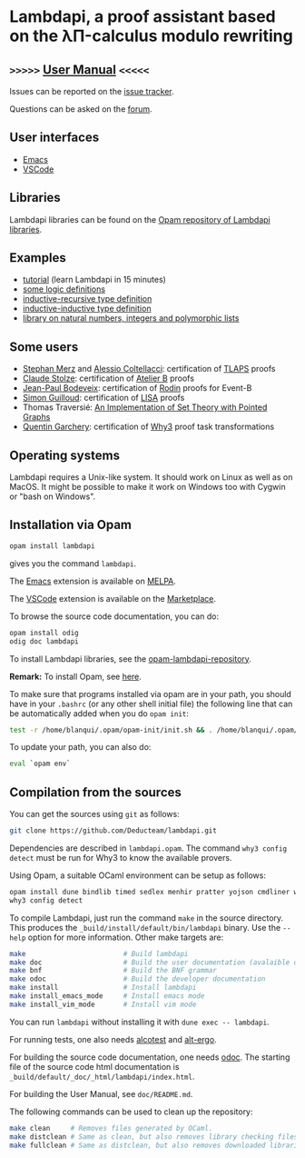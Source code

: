 Lambdapi, a proof assistant based on the λΠ-calculus modulo rewriting <!--[![Gitter][gitter-badge]][gitter-link] [![Matrix][matrix-badge]][matrix-link]-->
=====================================================================

``>>>>>`` [User Manual](https://lambdapi.readthedocs.io) ``<<<<<``
------------------------------------------------------------------

Issues can be reported on the
[issue tracker](https://github.com/Deducteam/lambdapi/issues).

Questions can be asked on the
[forum](https://github.com/Deducteam/lambdapi/discussions).

User interfaces
---------------

- [Emacs](https://lambdapi.readthedocs.io/en/latest/emacs.html)
- [VSCode](https://lambdapi.readthedocs.io/en/latest/vscode.html)

Libraries
---------

Lambdapi libraries can be found on the [Opam repository of Lambdapi libraries](https://github.com/Deducteam/opam-lambdapi-repository).

Examples
--------

- [tutorial](https://raw.githubusercontent.com/Deducteam/lambdapi/master/tests/OK/tutorial.lp) (learn Lambdapi in 15 minutes)
- [some logic definitions](https://github.com/Deducteam/lambdapi-logics)
- [inductive-recursive type definition](https://github.com/Deducteam/lambdapi/blob/master/tests/OK/indrec.lp)
- [inductive-inductive type definition](https://github.com/Deducteam/lambdapi/blob/master/tests/OK/indind.lp)
- [library on natural numbers, integers and polymorphic lists](https://github.com/Deducteam/lambdapi-stdlib)

Some users
----------

- [Stephan Merz](https://members.loria.fr/Stephan.Merz/) and [Alessio Coltellacci](https://github.com/NotBad4U): certification of [TLAPS](https://tla.msr-inria.inria.fr/tlaps/content/Home.html) proofs
- [Claude Stolze](https://perso.eleves.ens-rennes.fr/people/claude.stolze/): certification of [Atelier B](https://www.atelierb.eu/) proofs
- [Jean-Paul Bodeveix](https://www.irit.fr/~Jean-Paul.Bodeveix/): certification of [Rodin](http://www.event-b.org/platform.html) proofs for Event-B
- [Simon Guilloud](https://people.epfl.ch/simon.guilloud): certification of [LISA](https://github.com/epfl-lara/lisa) proofs
- Thomas Traversié: [An Implementation of Set Theory with Pointed Graphs](https://hal.inria.fr/hal-03740004)
- [Quentin Garchery](https://www.lri.fr/~garchery/): certification of [Why3](http://why3.lri.fr/) proof task transformations

Operating systems
-----------------

Lambdapi requires a Unix-like system. It should work on Linux as well as on
MacOS. It might be possible to make it work on Windows too with Cygwin or
"bash on Windows".

Installation via Opam
---------------------

```bash
opam install lambdapi
```
gives you the command ``lambdapi``.

The [Emacs](https://lambdapi.readthedocs.io/en/latest/emacs.html) extension is available on [MELPA](https://melpa.org/#/lambdapi-mode).

The [VSCode](https://lambdapi.readthedocs.io/en/latest/vscode.html) extension is available on the [Marketplace](https://marketplace.visualstudio.com/items?itemName=Deducteam.lambdapi).

To browse the source code documentation, you can do:
```bash
opam install odig
odig doc lambdapi
```

To install Lambdapi libraries, see the [opam-lambdapi-repository](https://github.com/Deducteam/opam-lambdapi-repository).

**Remark:** To install Opam, see [here](https://opam.ocaml.org/).

To make sure that programs installed via opam are in your path, you
should have in your `.bashrc` (or any other shell initial file) the
following line that can be automatically added when you do `opam
init`:

```bash
test -r /home/blanqui/.opam/opam-init/init.sh && . /home/blanqui/.opam/opam-init/init.sh > /dev/null 2> /dev/null || true
```

To update your path, you can also do:
```bash
eval `opam env`
```

Compilation from the sources
----------------------------

You can get the sources using `git` as follows:
```bash
git clone https://github.com/Deducteam/lambdapi.git
```

Dependencies are described in `lambdapi.opam`. The command `why3 config detect`
must be run for Why3 to know the available provers.

Using Opam, a suitable OCaml environment can be setup as follows:
```bash
opam install dune bindlib timed sedlex menhir pratter yojson cmdliner why3 alcotest alt-ergo odoc
why3 config detect
```

To compile Lambdapi, just run the command `make` in the source directory.
This produces the `_build/install/default/bin/lambdapi` binary.
Use the `--help` option for more information. Other make targets are:

```bash
make                        # Build lambdapi
make doc                    # Build the user documentation (avalaible on readthedocs)
make bnf                    # Build the BNF grammar
make odoc                   # Build the developer documentation
make install                # Install lambdapi
make install_emacs_mode     # Install emacs mode
make install_vim_mode       # Install vim mode
```

You can run `lambdapi` without installing it with `dune exec -- lambdapi`.

For running tests, one also needs
[alcotest](https://github.com/mirage/alcotest) and
[alt-ergo](https://alt-ergo.ocamlpro.com/).

For building the source code documentation, one needs
[odoc](https://github.com/ocaml/odoc). The starting file of the source
code html documentation is
`_build/default/_doc/_html/lambdapi/index.html`.

For building the User Manual, see `doc/README.md`.

The following commands can be used to clean up the repository:
```bash
make clean     # Removes files generated by OCaml.
make distclean # Same as clean, but also removes library checking files.
make fullclean # Same as distclean, but also removes downloaded libraries.
```

<!--
[gitter-badge]: https://badges.gitter.im/Deducteam/lambdapi.svg
[gitter-link]: https://gitter.im/Deducteam/lambdapi
[matrix-badge]: http://strk.kbt.io/tmp/matrix_badge.svg
[matrix-link]: https://riot.im/app/#/room/#lambdapi:matrix.org
-->
